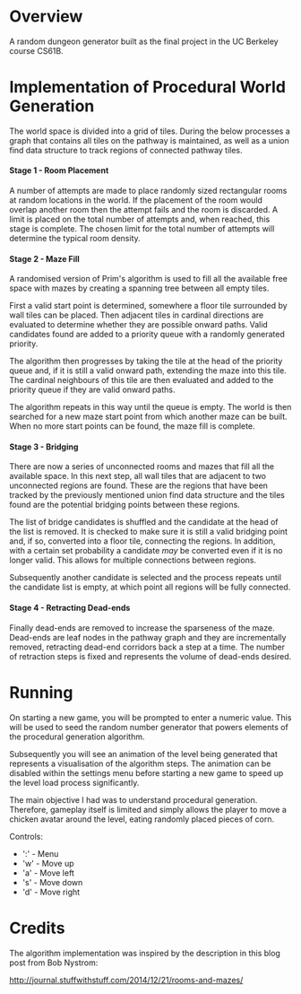 # Overview

A random dungeon generator built as the final project in the UC Berkeley course CS61B.

# Implementation of Procedural World Generation

The world space is divided into a grid of tiles. During the below processes a graph that contains
all tiles on the pathway is maintained, as well as a union find data structure to track regions
of connected pathway tiles.

#### Stage 1 - Room Placement

A number of attempts are made to place randomly sized rectangular rooms at random locations in the
world. If the placement of the room would overlap another room then the attempt fails and the room
is discarded.  A limit is placed on the total number of attempts and, when reached, this stage is
complete. The chosen limit for the total number of attempts will determine the typical room density.

#### Stage 2 - Maze Fill

A randomised version of Prim's algorithm is used to fill all the available free space with mazes by
creating a spanning tree between all empty tiles.

First a valid start point is determined, somewhere a floor tile surrounded by wall tiles can be
placed. Then adjacent tiles in cardinal directions are evaluated to determine whether they
are possible onward paths. Valid candidates found are added to a priority queue with a randomly
generated priority.

The algorithm then progresses by taking the tile at the head of the priority queue and, if it is
still a valid onward path, extending the maze into this tile. The cardinal neighbours of this tile
are then evaluated and added to the priority queue if they are valid onward paths.

The algorithm repeats in this way until the queue is empty. The world is then searched for a new
maze start point from which another maze can be built. When no more start points can be found, the
maze fill is complete.

#### Stage 3 - Bridging

There are now a series of unconnected rooms and mazes that fill all the available space. In this
next step, all wall tiles that are adjacent to two unconnected regions are found. These are the
regions that have been tracked by the previously mentioned union find data structure and the tiles
found are the potential bridging points between these regions.

The list of bridge candidates is shuffled and the candidate at the head of the list is removed. It
is checked to make sure it is still a valid bridging point and, if so, converted into a floor tile,
connecting the regions. In addition, with a certain set probability a candidate _may_ be converted
even if it is no longer valid. This allows for multiple connections between regions.

Subsequently another candidate is selected and the process repeats until the candidate list is
empty, at which point all regions will be fully connected.

#### Stage 4 - Retracting Dead-ends

Finally dead-ends are removed to increase the sparseness of the maze. Dead-ends are leaf nodes in
the pathway graph and they are incrementally removed, retracting dead-end corridors back a step at
a time. The number of retraction steps is fixed and represents the volume of dead-ends desired.

# Running

On starting a new game, you will be prompted to enter a numeric value. This will be used to seed the
random number generator that powers elements of the procedural generation algorithm.

Subsequently you will see an animation of the level being generated that represents a visualisation
of the algorithm steps. The animation can be disabled within the settings menu before starting a
new game to speed up the level load process significantly.

The main objective I had was to understand procedural generation. Therefore, gameplay itself is
limited and simply allows the player to move a chicken avatar around the level, eating randomly
placed pieces of corn.

Controls:

- ':' - Menu
- 'w' - Move up
- 'a' - Move left
- 's' - Move down
- 'd' - Move right

# Credits

The algorithm implementation was inspired by the description in this blog post from Bob Nystrom:

http://journal.stuffwithstuff.com/2014/12/21/rooms-and-mazes/
